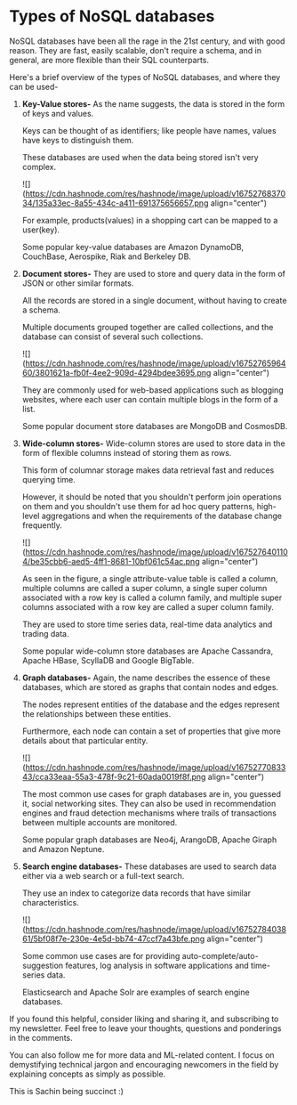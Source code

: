 # Types of NoSQL databases

NoSQL databases have been all the rage in the 21st century, and with good reason. They are fast, easily scalable, don't require a schema, and in general, are more flexible than their SQL counterparts.

Here's a brief overview of the types of NoSQL databases, and where they can be used-

1. **Key-Value stores-** As the name suggests, the data is stored in the form of keys and values.
    
    Keys can be thought of as identifiers; like people have names, values have keys to distinguish them.
    
    These databases are used when the data being stored isn't very complex.
    
    ![](https://cdn.hashnode.com/res/hashnode/image/upload/v1675276837034/135a33ec-8a55-434c-a411-691375656657.png align="center")
    
    For example, products(values) in a shopping cart can be mapped to a user(key).
    
    Some popular key-value databases are Amazon DynamoDB, CouchBase, Aerospike, Riak and Berkeley DB.
    
2. **Document stores-** They are used to store and query data in the form of JSON or other similar formats.
    
    All the records are stored in a single document, without having to create a schema.
    
    Multiple documents grouped together are called collections, and the database can consist of several such collections.
    
    ![](https://cdn.hashnode.com/res/hashnode/image/upload/v1675276596460/3801621a-fb0f-4ee2-909d-4294bdee3695.png align="center")
    
    They are commonly used for web-based applications such as blogging websites, where each user can contain multiple blogs in the form of a list.
    
    Some popular document store databases are MongoDB and CosmosDB.
    
3. **Wide-column stores-** Wide-column stores are used to store data in the form of flexible columns instead of storing them as rows.
    
    This form of columnar storage makes data retrieval fast and reduces querying time.
    
    However, it should be noted that you shouldn't perform join operations on them and you shouldn't use them for ad hoc query patterns, high-level aggregations and when the requirements of the database change frequently.
    
    ![](https://cdn.hashnode.com/res/hashnode/image/upload/v1675276401104/be35cbb6-aed5-4ff1-8681-10bf061c54ac.png align="center")
    
    As seen in the figure, a single attribute-value table is called a column, multiple columns are called a super column, a single super column associated with a row key is called a column family, and multiple super columns associated with a row key are called a super column family.
    
    They are used to store time series data, real-time data analytics and trading data.
    
    Some popular wide-column store databases are Apache Cassandra, Apache HBase, ScyllaDB and Google BigTable.
    
4. **Graph databases-** Again, the name describes the essence of these databases, which are stored as graphs that contain nodes and edges.
    
    The nodes represent entities of the database and the edges represent the relationships between these entities.
    
    Furthermore, each node can contain a set of properties that give more details about that particular entity.
    
    ![](https://cdn.hashnode.com/res/hashnode/image/upload/v1675277083343/cca33eaa-55a3-478f-9c21-60ada0019f8f.png align="center")
    
    The most common use cases for graph databases are in, you guessed it, social networking sites. They can also be used in recommendation engines and fraud detection mechanisms where trails of transactions between multiple accounts are monitored.
    
    Some popular graph databases are Neo4j, ArangoDB, Apache Giraph and Amazon Neptune.
    
5. **Search engine databases-** These databases are used to search data either via a web search or a full-text search.
    
    They use an index to categorize data records that have similar characteristics.
    
    ![](https://cdn.hashnode.com/res/hashnode/image/upload/v1675278403861/5bf08f7e-230e-4e5d-bb74-47ccf7a43bfe.png align="center")
    
    Some common use cases are for providing auto-complete/auto-suggestion features, log analysis in software applications and time-series data.
    
    Elasticsearch and Apache Solr are examples of search engine databases.
    

If you found this helpful, consider liking and sharing it, and subscribing to my newsletter. Feel free to leave your thoughts, questions and ponderings in the comments.

You can also follow me for more data and ML-related content. I focus on demystifying technical jargon and encouraging newcomers in the field by explaining concepts as simply as possible.

This is Sachin being succinct :)